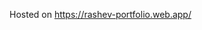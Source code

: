 Hosted on <a href="https://rashev-portfolio.web.app/" target="_blank">https://rashev-portfolio.web.app/</a>
